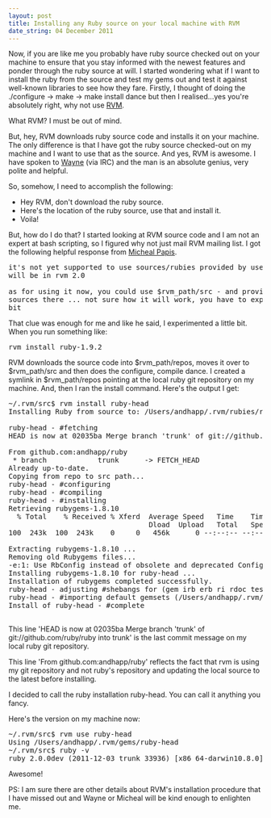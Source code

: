 ```yaml
---
layout: post
title: Installing any Ruby source on your local machine with RVM
date_string: 04 December 2011
---
```


Now, if you are like me you probably have ruby source checked out on your machine to ensure that you stay informed with the newest features and ponder through the ruby source at will. I started wondering what if I want to install the ruby from the source and test my gems out and test it against well-known libraries to see how they fare. Firstly, I thought of doing the ./configure -> make -> make install dance but then I realised...yes you're absolutely right, why not use [RVM](https://github.com/wayneeseguin/rvm).

What RVM? I must be out of mind.

But, hey, RVM downloads ruby source code and installs it on your machine. The only difference is that I have got the ruby source checked-out on my machine and I want to use that as the source. And yes, RVM is awesome. I have spoken to [Wayne](https://github.com/wayneeseguin) (via IRC) and the man is an absolute genius, very polite and helpful.

So, somehow, I need to accomplish the following:

* Hey RVM, don't download the ruby source.
* Here's the location of the ruby source, use that and install it.
* Voila!

But, how do I do that? I started looking at RVM source code and I am not an expert at bash scripting, so I figured why not just mail RVM mailing list. I got the following helpful response from [Micheal Papis](https://github.com/mpapis). 

<pre>
it's not yet supported to use sources/rubies provided by user, but it
will be in rvm 2.0

as for using it now, you could use $rvm_path/src - and provide your
sources there ... not sure how it will work, you have to experiment a
bit
</pre>

That clue was enough for me and like he said, I experimented a little bit. When you run something like:

<pre>
rvm install ruby-1.9.2
</pre>

RVM downloads the source code into $rvm_path/repos, moves it over to $rvm_path/src and then does the configure, compile dance. I created a symlink in $rvm_path/repos pointing at the local ruby git repository on my machine. And, then I ran the install command. Here's the output I get:

<pre>
~/.rvm/src$ rvm install ruby-head
Installing Ruby from source to: /Users/andhapp/.rvm/rubies/ruby-head, this may take a while depending on your cpu(s)...

ruby-head - #fetching 
HEAD is now at 02035ba Merge branch 'trunk' of git://github.com/ruby/ruby into trunk

From github.com:andhapp/ruby
 * branch            trunk      -> FETCH_HEAD
Already up-to-date.
Copying from repo to src path...
ruby-head - #configuring 
ruby-head - #compiling 
ruby-head - #installing 
Retrieving rubygems-1.8.10
  % Total    % Received % Xferd  Average Speed   Time    Time     Time  Current
                                 Dload  Upload   Total   Spent    Left  Speed
100  243k  100  243k    0     0   456k      0 --:--:-- --:--:-- --:--:--  540k

Extracting rubygems-1.8.10 ...
Removing old Rubygems files...
-e:1: Use RbConfig instead of obsolete and deprecated Config.
Installing rubygems-1.8.10 for ruby-head ...
Installation of rubygems completed successfully.
ruby-head - adjusting #shebangs for (gem irb erb ri rdoc testrb rake).
ruby-head - #importing default gemsets (/Users/andhapp/.rvm/gemsets/)
Install of ruby-head - #complete 

</pre>

This line 'HEAD is now at 02035ba Merge branch 'trunk' of git://github.com/ruby/ruby into trunk' is the last commit message on my local ruby git repository.

This line 'From github.com:andhapp/ruby' reflects the fact that rvm is using my git repository and not ruby's repository and updating the local source to the latest before installing.

I decided to call the ruby installation ruby-head. You can call it anything you fancy. 

Here's the version on my machine now:

<pre>
~/.rvm/src$ rvm use ruby-head
Using /Users/andhapp/.rvm/gems/ruby-head
~/.rvm/src$ ruby -v
ruby 2.0.0dev (2011-12-03 trunk 33936) [x86_64-darwin10.8.0]
</pre>


Awesome!


PS: I am sure there are other details about RVM's installation procedure that I have missed out and Wayne or Micheal will be kind enough to enlighten me.



